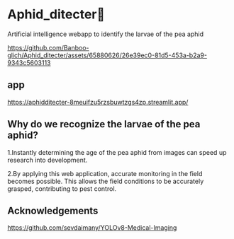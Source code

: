 # Aphid_ditecter👏
Artificial intelligence webapp to identify the larvae of the pea aphid



https://github.com/Banboo-glich/Aphid_ditecter/assets/65880626/26e39ec0-81d5-453a-b2a9-9343c5603113



## app
https://aphidditecter-8meuifzu5rzsbuwtzgs4zp.streamlit.app/

## Why do we recognize the larvae of the pea aphid?
<p>1.Instantly determining the age of the pea aphid from images can speed up research into development.
<p>2.By applying this web application, accurate monitoring in the field becomes possible. This allows the field conditions to be accurately grasped, contributing to pest control.</p>



## Acknowledgements
https://github.com/sevdaimany/YOLOv8-Medical-Imaging



